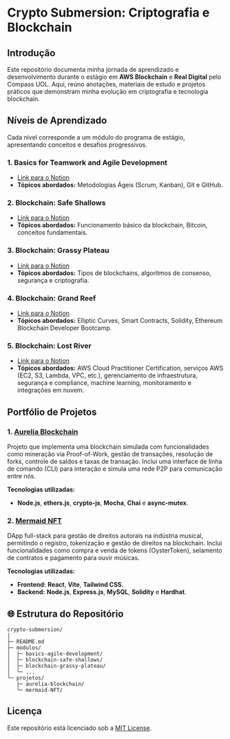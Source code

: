 # Crypto Submersion: Criptografia e Blockchain

## Introdução

Este repositório documenta minha jornada de aprendizado e desenvolvimento durante o estágio em **AWS Blockchain** e **Real Digital** pelo Compass UOL. Aqui, reúno anotações, materiais de estudo e projetos práticos que demonstram minha evolução em criptografia e tecnologia blockchain.

## Níveis de Aprendizado

Cada nível corresponde a um módulo do programa de estágio, apresentando conceitos e desafios progressivos.

### 1. Basics for Teamwork and Agile Development
- [Link para o Notion](https://sky-clock-04e.notion.site/10d0cf47793880e88008d2969baad064?v=43eaeedb151747f89e3fac0d19b85023)
- **Tópicos abordados:** Metodologias Ágeis (Scrum, Kanban), Git e GitHub.

### 2. Blockchain: Safe Shallows
- [Link para o Notion](https://sky-clock-04e.notion.site/10d0cf477938804c8175d3fa04be2702?v=fc87071403e249ef86c44c2dbf09e581)
- **Tópicos abordados:** Funcionamento básico da blockchain, Bitcoin, conceitos fundamentais.

### 3. Blockchain: Grassy Plateau
- [Link para o Notion](https://sky-clock-04e.notion.site/10f0cf4779388023b51ccbe7edaf9a8b?v=1b1c2dd9d08f479ea28b44bc68ecbd22&pvs=4)
- **Tópicos abordados:** Tipos de blockchains, algoritmos de consenso, segurança e criptografia.

### 4. Blockchain: Grand Reef
- [Link para o Notion](https://sky-clock-04e.notion.site/13d0cf47793880178faaebf82e586e3f?v=f545f1d2f28544398a4d4252bd9eaabc)
- **Tópicos abordados:** Elliptic Curves, Smart Contracts, Solidity, Ethereum Blockchain Developer Bootcamp.

### 5. Blockchain: Lost River
- [Link para o Notion](https://sky-clock-04e.notion.site/1770cf477938804dadc2d0a3b0910542?v=fa10c52483324d8eb1ed160d20ccccd9&pvs=4)
- **Tópicos abordados:** AWS Cloud Practitioner Certification, serviços AWS (EC2, S3, Lambda, VPC, etc.), gerenciamento de infraestrutura, segurança e compliance, machine learning, monitoramento e integrações em nuvem.

## Portfólio de Projetos

### **1. [Aurelia Blockchain](https://github.com/vasconcel/aurelia-demo)**
Projeto que implementa uma blockchain simulada com funcionalidades como mineração via Proof-of-Work, gestão de transações, resolução de forks, controle de saldos e taxas de transação. Inclui uma interface de linha de comando (CLI) para interação e simula uma rede P2P para comunicação entre nós. 

**Tecnologias utilizadas:**  
- **Node.js**, **ethers.js**, **crypto-js**, **Mocha**, **Chai** e **async-mutex**.

### **2. [Mermaid NFT](https://github.com/vasconcel/mermaid-NFT)**
DApp full-stack para gestão de direitos autorais na indústria musical, permitindo o registro, tokenização e gestão de direitos na blockchain. Inclui funcionalidades como compra e venda de tokens (OysterToken), selamento de contratos e pagamento para ouvir músicas.

**Tecnologias utilizadas:**
- **Frontend:** **React**, **Vite**, **Tailwind CSS**.
- **Backend:** **Node.js**, **Express.js**, **MySQL**, **Solidity** e **Hardhat**.  

## 🌐 Estrutura do Repositório

```
crypto-submersion/
│
├─ README.md
├─ modulos/
│  ├─ basics-agile-development/
│  ├─ blockchain-safe-shallows/
│  ├─ blockchain-grassy-plateau/
│  └─ ...
└─ projetos/
   ├─ aurelia-blockchain/
   └─ mermaid-NFT/
```

## Licença

Este repositório está licenciado sob a [MIT License](https://choosealicense.com/licenses/mit/).

